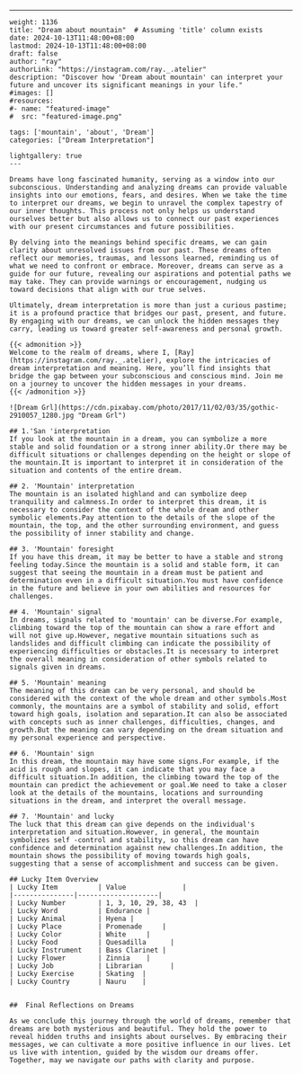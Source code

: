 ---
    weight: 1136
    title: "Dream about mountain"  # Assuming 'title' column exists
    date: 2024-10-13T11:48:00+08:00
    lastmod: 2024-10-13T11:48:00+08:00
    draft: false
    author: "ray"
    authorLink: "https://instagram.com/ray._.atelier"
    description: "Discover how 'Dream about mountain' can interpret your future and uncover its significant meanings in your life."
    #images: []
    #resources:
    #- name: "featured-image"
    #  src: "featured-image.png"
    
    tags: ['mountain', 'about', 'Dream']
    categories: ["Dream Interpretation"]
    
    lightgallery: true
    ---
    
    Dreams have long fascinated humanity, serving as a window into our subconscious. Understanding and analyzing dreams can provide valuable insights into our emotions, fears, and desires. When we take the time to interpret our dreams, we begin to unravel the complex tapestry of our inner thoughts. This process not only helps us understand ourselves better but also allows us to connect our past experiences with our present circumstances and future possibilities.
    
    By delving into the meanings behind specific dreams, we can gain clarity about unresolved issues from our past. These dreams often reflect our memories, traumas, and lessons learned, reminding us of what we need to confront or embrace. Moreover, dreams can serve as a guide for our future, revealing our aspirations and potential paths we may take. They can provide warnings or encouragement, nudging us toward decisions that align with our true selves.
    
    Ultimately, dream interpretation is more than just a curious pastime; it is a profound practice that bridges our past, present, and future. By engaging with our dreams, we can unlock the hidden messages they carry, leading us toward greater self-awareness and personal growth.
    
    {{< admonition >}}
    Welcome to the realm of dreams, where I, [Ray](https://instagram.com/ray._.atelier), explore the intricacies of dream interpretation and meaning. Here, you’ll find insights that bridge the gap between your subconscious and conscious mind. Join me on a journey to uncover the hidden messages in your dreams.
    {{< /admonition >}}
    
    ![Dream Grl](https://cdn.pixabay.com/photo/2017/11/02/03/35/gothic-2910057_1280.jpg "Dream Grl")
    
    ## 1.'San 'interpretation
    If you look at the mountain in a dream, you can symbolize a more stable and solid foundation or a strong inner ability.Or there may be difficult situations or challenges depending on the height or slope of the mountain.It is important to interpret it in consideration of the situation and contents of the entire dream.
    
    ## 2. 'Mountain' interpretation
    The mountain is an isolated highland and can symbolize deep tranquility and calmness.In order to interpret this dream, it is necessary to consider the context of the whole dream and other symbolic elements.Pay attention to the details of the slope of the mountain, the top, and the other surrounding environment, and guess the possibility of inner stability and change.
    
    ## 3. 'Mountain' foresight
    If you have this dream, it may be better to have a stable and strong feeling today.Since the mountain is a solid and stable form, it can suggest that seeing the mountain in a dream must be patient and determination even in a difficult situation.You must have confidence in the future and believe in your own abilities and resources for challenges.
    
    ## 4. 'Mountain' signal
    In dreams, signals related to 'mountain' can be diverse.For example, climbing toward the top of the mountain can show a rare effort and will not give up.However, negative mountain situations such as landslides and difficult climbing can indicate the possibility of experiencing difficulties or obstacles.It is necessary to interpret the overall meaning in consideration of other symbols related to signals given in dreams.
    
    ## 5. 'Mountain' meaning
    The meaning of this dream can be very personal, and should be considered with the context of the whole dream and other symbols.Most commonly, the mountains are a symbol of stability and solid, effort toward high goals, isolation and separation.It can also be associated with concepts such as inner challenges, difficulties, changes, and growth.But the meaning can vary depending on the dream situation and my personal experience and perspective.
    
    ## 6. 'Mountain' sign
    In this dream, the mountain may have some signs.For example, if the acid is rough and slopes, it can indicate that you may face a difficult situation.In addition, the climbing toward the top of the mountain can predict the achievement or goal.We need to take a closer look at the details of the mountains, locations and surrounding situations in the dream, and interpret the overall message.
    
    ## 7. 'Mountain' and lucky
    The luck that this dream can give depends on the individual's interpretation and situation.However, in general, the mountain symbolizes self -control and stability, so this dream can have confidence and determination against new challenges.In addition, the mountain shows the possibility of moving towards high goals, suggesting that a sense of accomplishment and success can be given.
    
    ## Lucky Item Overview
    | Lucky Item          | Value              |
    |---------------|--------------------|
    | Lucky Number        | 1, 3, 10, 29, 38, 43  |
    | Lucky Word          | Endurance |
    | Lucky Animal        | Hyena |
    | Lucky Place         | Promenade     |
    | Lucky Color         | White     |
    | Lucky Food          | Quesadilla      |
    | Lucky Instrument    | Bass Clarinet |
    | Lucky Flower        | Zinnia    |
    | Lucky Job           | Librarian       |
    | Lucky Exercise      | Skating  |
    | Lucky Country       | Nauru    |
    
    
    ##  Final Reflections on Dreams
    
    As we conclude this journey through the world of dreams, remember that dreams are both mysterious and beautiful. They hold the power to reveal hidden truths and insights about ourselves. By embracing their messages, we can cultivate a more positive influence in our lives. Let us live with intention, guided by the wisdom our dreams offer. Together, may we navigate our paths with clarity and purpose.
    